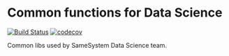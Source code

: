 # Common functions for Data Science

[![Build Status](https://travis-ci.org/samesystem-ds/samesyslib.svg?branch=master)](https://travis-ci.org/samesystem-ds/samesyslib) [![codecov](https://codecov.io/gh/samesystem-ds/samesyslib/branch/master/graph/badge.svg?token=W6fJRyzkU2)](https://codecov.io/gh/samesystem-ds/samesyslib)

Common libs used by SameSystem Data Science team.


